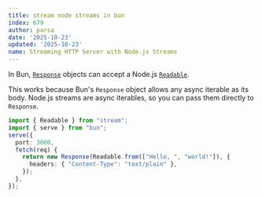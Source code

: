```yaml
---
title: stream node streams in bun
index: 679
author: parsa
date: '2025-10-23'
updated: '2025-10-23'
name: Streaming HTTP Server with Node.js Streams
---
```


In Bun, [`Response`](https://developer.mozilla.org/en-US/docs/Web/API/Response) objects can accept a Node.js [`Readable`](https://nodejs.org/api/stream.html#stream_readable_streams).

This works because Bun's `Response` object allows any async iterable as its body. Node.js streams are async iterables, so you can pass them directly to `Response`.

```ts
import { Readable } from "stream";
import { serve } from "bun";
serve({
  port: 3000,
  fetch(req) {
    return new Response(Readable.from(["Hello, ", "world!"]), {
      headers: { "Content-Type": "text/plain" },
    });
  },
});
```
